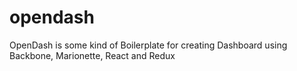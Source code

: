 # opendash
OpenDash is some kind of Boilerplate for creating Dashboard using Backbone, Marionette, React and Redux

